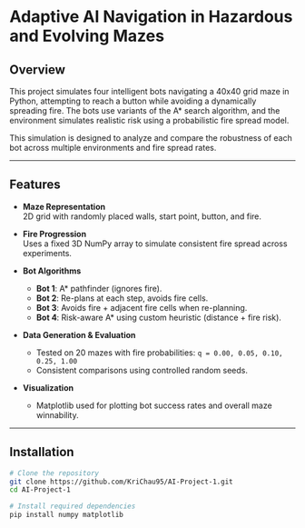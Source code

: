 # Adaptive AI Navigation in Hazardous and Evolving Mazes

## Overview

This project simulates four intelligent bots navigating a 40x40 grid maze in Python, attempting to reach a button while avoiding a dynamically spreading fire. The bots use variants of the A* search algorithm, and the environment simulates realistic risk using a probabilistic fire spread model.

This simulation is designed to analyze and compare the robustness of each bot across multiple environments and fire spread rates.

---

## Features

- **Maze Representation**  
  2D grid with randomly placed walls, start point, button, and fire.

- **Fire Progression**  
  Uses a fixed 3D NumPy array to simulate consistent fire spread across experiments.

- **Bot Algorithms**
  - **Bot 1**: A* pathfinder (ignores fire).
  - **Bot 2**: Re-plans at each step, avoids fire cells.
  - **Bot 3**: Avoids fire + adjacent fire cells when re-planning.
  - **Bot 4**: Risk-aware A* using custom heuristic (distance + fire risk).

- **Data Generation & Evaluation**
  - Tested on 20 mazes with fire probabilities: `q = 0.00, 0.05, 0.10, 0.25, 1.00`
  - Consistent comparisons using controlled random seeds.

- **Visualization**
  - Matplotlib used for plotting bot success rates and overall maze winnability.

---

## Installation

```bash
# Clone the repository
git clone https://github.com/KriChau95/AI-Project-1.git
cd AI-Project-1

# Install required dependencies
pip install numpy matplotlib
